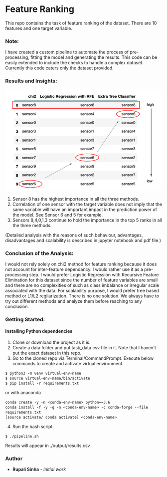 # Feature Ranking

This repo contains the task of feature ranking of the dataset. There are 10 features and one target variable.


### Note:
I have created a custom pipeline to automate the process of pre-processing, fitting the model and generating the results. This code can be easily extended to include the checks to handle a complex dataset. Currently this code caters only the dataset provided.


### Results and Insights:

![results](img/results.png)

1. Sensor 8 has the highest importance in all the three methods.
2. Correlation of one sensor with the target variable does not imply that the same variable will have an important impact in the prediction power of the model. See Sensor 6 and 5 for example.
3. Sensors 8,4,0,1,3 continue to hold the importance in the top 5 ranks in all the three methods.

(Detailed analysis with the reasons of such behaviour, advantages, disadvantages and scalability is described in jupyter notebook and pdf file.)


### Conclusion of the Analysis:
I would not rely solely on chi2 method for feature ranking because it does not account for inter-feature dependancy. I would rather use it as a pre-processing step. I would prefer Logistic Regression with Recursive Feature Elimination for this dataset since the number of feature variables are small and there are no complexities of such as class imbalance or irregular scale associated with the data. For scalability purpose, I would prefer tree based method or L1/L2 regilarization.
There is no one solution. We always have to try out different methods and analyze them before reaching to any conclusion.


### Getting Started:
#### Installing Python dependencies
1. Clone or download the project as it is.
2. Create a data folder and put task_data.csv file in it. Note that I haven't put the exact dataset in this repo.
3. Go to the cloned repo via Terminal/CommandPrompt. Execute below commands to create and activate virtual environment.
```
$ python3 -m venv virtual-env-name
$ source virtual-env-name/bin/activate
$ pip install -r requirements.txt
```
or with anaconda
```
conda create -y -n <conda-env-name> python==3.6
conda install -f -y -q -n <conda-env-name> -c conda-forge --file requirements.txt
[source activate/ conda activate] <conda-env-name>
```
4. Run the bash script.
```
$ ./pipeline.sh
```

Results will appear in ./output/results.csv


### Author
* **Rupali Sinha** - *Initial work*

